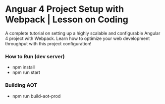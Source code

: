 # Anguar 4 Project Setup with Webpack | Lesson on Coding


A complete tutorial on setting up a highly scalable and configurable Angular 4 project with Webpack. Learn how to optimize your web development throughput with this project configuration!

### How to Run (dev server)
- npm install
- npm run start

### Building AOT
- npm run build-aot-prod


